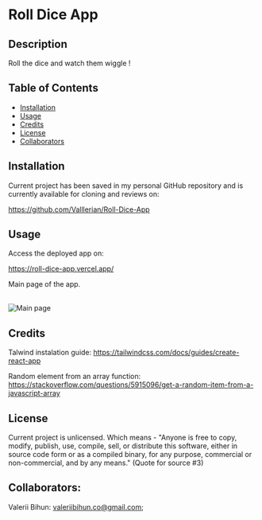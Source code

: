 # Roll Dice App

## Description

Roll the dice and watch them wiggle !

## Table of Contents
- [Installation](#installation)
- [Usage](#usage)
- [Credits](#credits)
- [License](#license)
- [Collaborators](#Collaborators)


## Installation
Current project has been saved in my personal GitHub repository and is currently available for cloning and reviews on:

https://github.com/Valllerian/Roll-Dice-App

## Usage

Access the deployed app on: 

https://roll-dice-app.vercel.app/



Main page of the app.

<br>
<img alt="Main page" src="./assets/image01.jpg" />
<br>



## Credits

Talwind instalation guide: 
https://tailwindcss.com/docs/guides/create-react-app

Random element from an array function: 
https://stackoverflow.com/questions/5915096/get-a-random-item-from-a-javascript-array


## License
Current project is unlicensed. Which means - "Anyone is free to copy, modify, publish, use, compile, sell, or
distribute this software, either in source code form or as a compiled
binary, for any purpose, commercial or non-commercial, and by any
means." (Quote for source #3)

## Collaborators:

Valerii Bihun: valeriibihun.co@gmail.com;
